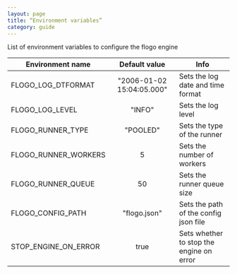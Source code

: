 ```yaml
---
layout: page
title: “Environment variables”
category: guide
---
```


List of environment variables to configure the flogo engine

| Environment name      | Default value             | Info                                      |
| --------------------- |:-------------------------:|------------------------------------------ |
| FLOGO_LOG_DTFORMAT    | "2006-01-02 15:04:05.000" | Sets the log date and time format         |
| FLOGO_LOG_LEVEL       | "INFO"                    | Sets the log level                        |
| FLOGO_RUNNER_TYPE     | "POOLED"                  | Sets the type of the runner               |
| FLOGO_RUNNER_WORKERS  | 5                         | Sets the number of workers                |
| FLOGO_RUNNER_QUEUE    | 50                        | Sets the runner queue size                |
| FLOGO_CONFIG_PATH     | "flogo.json"              | Sets the path of the config json file     |
| STOP_ENGINE_ON_ERROR  | true                      | Sets whether to stop the engine on error  |